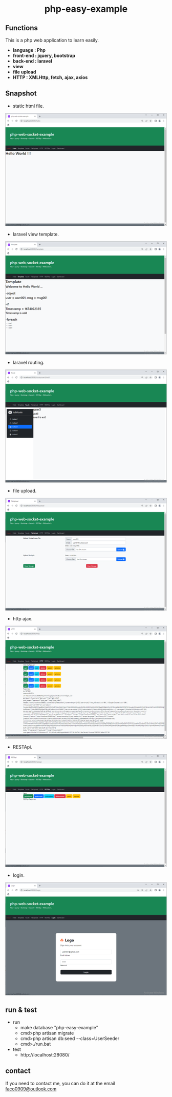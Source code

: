 <H1 align="center">php-easy-example</H1>

## Functions

This is a php web application to learn easily.

- **language : Php**
- **front-end : jquery, bootstrap**
- **back-end : laravel**
- **view**
- **file upload**
- **HTTP : XMLHttp, fetch, ajax, axios**

## Snapshot

- static html file.

<img src="/images/001.png"/>

- laravel view template.

<img src="/images/002.png"/>

- laravel routing.

<img src="/images/003.png"/>

- file upload.

<img src="/images/004.png"/>

- http ajax.

<img src="/images/005.png"/>

- RESTApi.

<img src="/images/006.png"/>

- login.

<img src="/images/007.png"/>

## run & test

- run    
    - make database "php-easy-example"
    - cmd>php artisan migrate
    - cmd>php artisan db:seed --class=UserSeeder
    - cmd>./run.bat
- test
    - http://localhost:28080/

## contact

  If you need to contact me, you can do it at the email faco0909@outlook.com